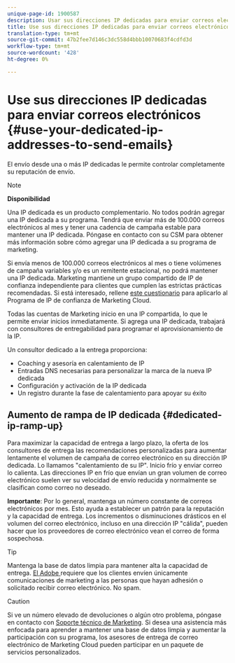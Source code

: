 ```yaml
---
unique-page-id: 1900587
description: Usar sus direcciones IP dedicadas para enviar correos electrónicos - Documentos de marketing - Documentación del producto
title: Use sus direcciones IP dedicadas para enviar correos electrónicos
translation-type: tm+mt
source-git-commit: 47b2fee7d146c3dc558d4bbb10070683f4cdfd3d
workflow-type: tm+mt
source-wordcount: '428'
ht-degree: 0%

---
```



# Use sus direcciones IP dedicadas para enviar correos electrónicos {#use-your-dedicated-ip-addresses-to-send-emails}

El envío desde una o más IP dedicadas le permite controlar completamente su reputación de envío.

>[!NOTE]
>
>**Disponibilidad**
>
>Una IP dedicada es un producto complementario. No todos podrán agregar una IP dedicada a su programa. Tendrá que enviar más de 100.000 correos electrónicos al mes y tener una cadencia de campaña estable para mantener una IP dedicada. Póngase en contacto con su CSM para obtener más información sobre cómo agregar una IP dedicada a su programa de marketing.
>
>Si envía menos de 100.000 correos electrónicos al mes o tiene volúmenes de campaña variables y/o es un remitente estacional, no podrá mantener una IP dedicada. Marketing mantiene un grupo compartido de IP de confianza independiente para clientes que cumplen las estrictas prácticas recomendadas. Si está interesado, rellene [este cuestionario](http://na-sjg.marketo.com/lp/marketoprivacydemo/Trusted-IP-Sending-Range-Program.html) para aplicarlo al Programa de IP de confianza de Marketing Cloud.

Todas las cuentas de Marketing inicio en una IP compartida, lo que le permite enviar inicios inmediatamente. Si agrega una IP dedicada, trabajará con consultores de entregabilidad para programar el aprovisionamiento de la IP.

Un consultor dedicado a la entrega proporciona:

* Coaching y asesoría en calentamiento de IP
* Entradas DNS necesarias para personalizar la marca de la nueva IP dedicada
* Configuración y activación de la IP dedicada
* Un registro durante la fase de calentamiento para apoyar su éxito

## Aumento de rampa de IP dedicada {#dedicated-ip-ramp-up}

Para maximizar la capacidad de entrega a largo plazo, la oferta de los consultores de entrega  las recomendaciones personalizadas para aumentar lentamente el volumen de campaña de correo electrónico en su dirección IP dedicada. Lo llamamos &quot;calentamiento de su IP&quot;. Inicio frío y enviar correo lo calienta. Las direcciones IP en frío que envían un gran volumen de correo electrónico suelen ver su velocidad de envío reducida y normalmente se clasifican como correo no deseado.

**Importante**: Por lo general, mantenga un número constante de correos electrónicos por mes. Esto ayuda a establecer un patrón para la reputación y la capacidad de entrega. Los incrementos o disminuciones drásticos en el volumen del correo electrónico, incluso en una dirección IP &quot;cálida&quot;, pueden hacer que los proveedores de correo electrónico vean el correo de forma sospechosa.

>[!TIP]
>
>Mantenga la base de datos limpia para mantener alta la capacidad de entrega. [El Adobe ](http://www.adobe.com/legal/terms/aup.html) requiere que los clientes envíen únicamente comunicaciones de marketing a las personas que hayan adhesión o solicitado recibir correo electrónico. No spam.

>[!CAUTION]
>
>Si ve un número elevado de devoluciones o algún otro problema, póngase en contacto con [Soporte técnico de Marketing](http://nation.marketo.com/t5/Support/ct-p/Support). Si desea una asistencia más enfocada para aprender a mantener una base de datos limpia y aumentar la participación con su programa, los asesores de entrega de correo electrónico de Marketing Cloud pueden participar en un paquete de servicios personalizados.

